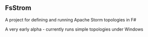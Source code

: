 FsStrom
-------

A project for defining and running Apache Storm topologies in F#

A very early alpha - currently runs simple topologies under Windows